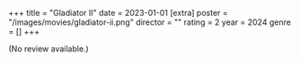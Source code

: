 +++
title = "Gladiator II"
date = 2023-01-01
[extra]
poster = "/images/movies/gladiator-ii.png"
director = ""
rating = 2
year = 2024
genre = []
+++

(No review available.)
